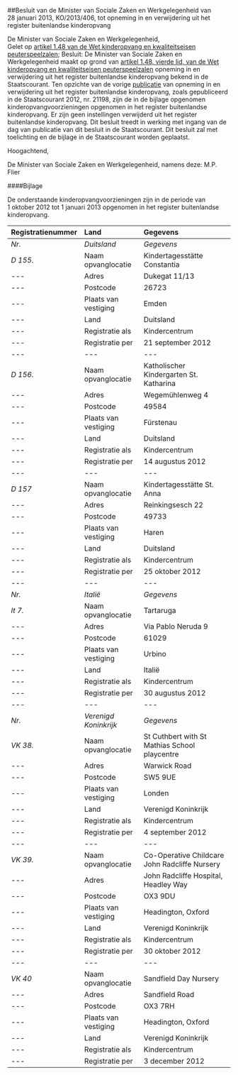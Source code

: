 <meta http-equiv='Content-Type' content='text/html; charset=utf-8' />

##Besluit van de Minister van Sociale Zaken en Werkgelegenheid van 28 januari 2013, KO/2013/406, tot opneming in en verwijdering uit het register buitenlandse kinderopvang

De Minister van Sociale Zaken en Werkgelegenheid,  
Gelet op [artikel 1.48 van de Wet kinderopvang en kwaliteitseisen peuterspeelzalen](../../../../../../../../../wet/wet/kinderopvang/BWBR0017017/README.md);
Besluit:     De Minister van Sociale Zaken en Werkgelegenheid maakt op grond van [artikel 1.48, vierde lid, van de Wet kinderopvang en kwaliteitseisen peuterspeelzalen](../../../../../../../../../wet/wet/kinderopvang/BWBR0017017/README.md) opneming in en verwijdering uit het register buitenlandse kinderopvang bekend in de Staatscourant. Ten opzichte van de vorige [publicatie](../../../../../../../../../ministeriele-regeling/besluit/opname/register/buitenlandse/kinderopvang/oktober/2012/BWBR0032106/README.md) van opneming in en verwijdering uit het register buitenlandse kinderopvang, zoals gepubliceerd in de Staatscourant 2012, nr. 21198, zijn de in de bijlage opgenomen kinderopvangvoorzieningen opgenomen in het register buitenlandse kinderopvang. Er zijn geen instellingen verwijderd uit het register buitenlandse kinderopvang. Dit besluit treedt in werking met ingang van de dag van publicatie van dit besluit in de Staatscourant.     Dit besluit zal met toelichting en de bijlage in de Staatscourant worden geplaatst.  

Hoogachtend, 

De 
Minister van Sociale Zaken en Werkgelegenheid, namens deze: 
M.P. Flier    

####Bijlage

De onderstaande kinderopvangvoorzieningen zijn in de periode van 1 oktober 2012 tot 1 januari 2013 opgenomen in het register buitenlandse kinderopvang.  

| Registratienummer  | Land  | Gegevens  |
|:---|:---|:---|
|  *Nr.*   |  *Duitsland*   |  *Gegevens*   |
|  *D 155.*   | Naam opvanglocatie  | Kindertagesstätte Constantia  |
| --- | Adres  | Dukegat 11/13  |
| --- | Postcode  | 26723  |
| --- | Plaats van vestiging  | Emden  |
| --- | Land  | Duitsland  |
| --- | Registratie als  | Kindercentrum  |
| --- | Registratie per  | 21 september 2012  |
| --- | --- | --- |
|  *D 156.*   | Naam opvanglocatie  | Katholischer Kindergarten St. Katharina  |
| --- | Adres  | Wegemühlenweg 4  |
| --- | Postcode  | 49584  |
| --- | Plaats van vestiging  | Fürstenau  |
| --- | Land  | Duitsland  |
| --- | Registratie als  | Kindercentrum  |
| --- | Registratie per  | 14 augustus 2012  |
| --- | --- | --- |
|  *D 157*   | Naam opvanglocatie  | Kindertagesstätte St. Anna  |
| --- | Adres  | Reinkingsesch 22  |
| --- | Postcode  | 49733  |
| --- | Plaats van vestiging  | Haren  |
| --- | Land  | Duitsland  |
| --- | Registratie als  | Kindercentrum  |
| --- | Registratie per  | 25 oktober 2012  |
| --- | --- | --- |
|  *Nr.*   |  *Italië*   |  *Gegevens*   |
|  *It 7.*   | Naam opvanglocatie  | Tartaruga  |
| --- | Adres  | Via Pablo Neruda 9  |
| --- | Postcode  | 61029  |
| --- | Plaats van vestiging  | Urbino  |
| --- | Land  | Italië  |
| --- | Registratie als  | Kindercentrum  |
| --- | Registratie per  | 30 augustus 2012  |
| --- | --- | --- |
|  *Nr.*   |  *Verenigd Koninkrijk*   |  *Gegevens*   |
|  *VK 38.*   | Naam opvanglocatie  | St Cuthbert with St Mathias School playcentre  |
| --- | Adres  | Warwick Road  |
| --- | Postcode  | SW5 9UE  |
| --- | Plaats van vestiging  | Londen  |
| --- | Land  | Verenigd Koninkrijk  |
| --- | Registratie als  | Kindercentrum  |
| --- | Registratie per  | 4 september 2012  |
| --- | --- | --- |
|  *VK 39.*   | Naam opvanglocatie  | Co-Operative Childcare John Radcliffe Nursery  |
| --- | Adres  | John Radcliffe Hospital, Headley Way  |
| --- | Postcode  | OX3 9DU  |
| --- | Plaats van vestiging  | Headington, Oxford  |
| --- | Land  | Verenigd Koninkrijk  |
| --- | Registratie als  | Kindercentrum  |
| --- | Registratie per  | 30 oktober 2012  |
| --- | --- | --- |
|  *VK 40*   | Naam opvanglocatie  | Sandfield Day Nursery  |
| --- | Adres  | Sandfield Road  |
| --- | Postcode  | OX3 7RH  |
| --- | Plaats van vestiging  | Headington, Oxford  |
| --- | Land  | Verenigd Koninkrijk  |
| --- | Registratie als  | Kindercentrum  |
| --- | Registratie per  | 3 december 2012  |

